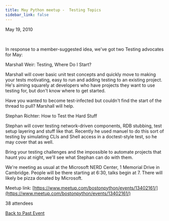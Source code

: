 ```yaml
---
title: May Python meetup -  Testing Topics
sidebar_link: false
---
```


May 19, 2010


   

In response to a member-suggested idea, we've got two Testing advocates for May:

Marshall Weir: Testing, Where Do I Start?

Marshall will cover basic unit test concepts and quickly move to making your tests motivating, easy to run and adding testing to an existing project. He's aiming squarely at developers who have projects they want to use testing for, but don't know where to get started.

Have you wanted to become test-infected but couldn't find the start of the thread to pull? Marshall will help.

Stephan Richter: How to Test the Hard Stuff

Stephan will cover testing network-driven components, RDB stubbing, test setup layering and stuff like that. Recently he used manuel to do this sort of testing by simulating CLIs and Shell access in a doctest-style test, so he may cover that as well.

Bring your testing challenges and the impossible to automate projects that haunt you at night, we'll see what Stephan can do with them.

We're meeting as usual at the Microsoft NERD Center, 1 Memorial Drive in Cambridge. People will be there starting at 6:30, talks begin at 7. There will likely be pizza donated by Microsoft.


Meetup link: [https://www.meetup.com/bostonpython/events/13402161/](https://www.meetup.com/bostonpython/events/13402161/)

38 attendees

[Back to Past Event](past-events.md)